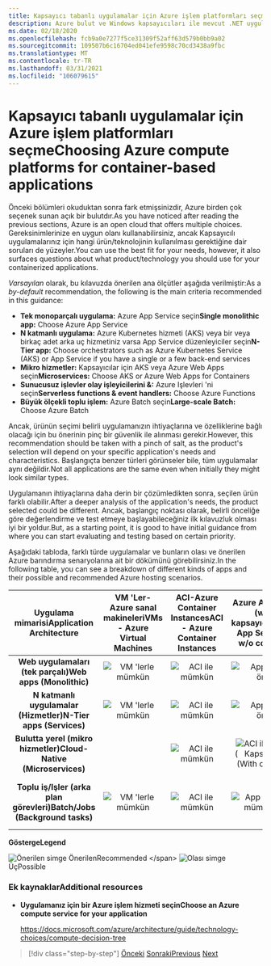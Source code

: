 ```yaml
---
title: Kapsayıcı tabanlı uygulamalar için Azure işlem platformları seçme
description: Azure bulut ve Windows kapsayıcıları ile mevcut .NET uygulamalarını modernleştirin | Kapsayıcı tabanlı uygulamalar için Azure işlem platformları seçme
ms.date: 02/18/2020
ms.openlocfilehash: fcb9a0e7277f5ce31309f52aff63d579b0bb9a02
ms.sourcegitcommit: 109507b6c16704ed041efe9598c70cd3438a9fbc
ms.translationtype: MT
ms.contentlocale: tr-TR
ms.lasthandoff: 03/31/2021
ms.locfileid: "106079615"
---
```

# <a name="choosing-azure-compute-platforms-for-container-based-applications"></a><span data-ttu-id="67a7b-103">Kapsayıcı tabanlı uygulamalar için Azure işlem platformları seçme</span><span class="sxs-lookup"><span data-stu-id="67a7b-103">Choosing Azure compute platforms for container-based applications</span></span>

<span data-ttu-id="67a7b-104">Önceki bölümleri okuduktan sonra fark etmişsinizdir, Azure birden çok seçenek sunan açık bir bulutdır.</span><span class="sxs-lookup"><span data-stu-id="67a7b-104">As you have noticed after reading the previous sections, Azure is an open cloud that offers multiple choices.</span></span> <span data-ttu-id="67a7b-105">Gereksinimlerinize en uygun olanı kullanabilirsiniz, ancak Kapsayıcılı uygulamalarınız için hangi ürün/teknolojinin kullanılması gerektiğine dair soruları de yüzeyler.</span><span class="sxs-lookup"><span data-stu-id="67a7b-105">You can use the best fit for your needs, however, it also surfaces questions about what product/technology you should use for your containerized applications.</span></span>

<span data-ttu-id="67a7b-106">*Varsayılan* olarak, bu kılavuzda önerilen ana ölçütler aşağıda verilmiştir:</span><span class="sxs-lookup"><span data-stu-id="67a7b-106">As a *by-default* recommendation, the following is the main criteria recommended in this guidance:</span></span>

- <span data-ttu-id="67a7b-107">**Tek monoparçalı uygulama:** Azure App Service seçin</span><span class="sxs-lookup"><span data-stu-id="67a7b-107">**Single monolithic app:** Choose Azure App Service</span></span>
- <span data-ttu-id="67a7b-108">**N katmanlı uygulama:** Azure Kubernetes hizmeti (AKS) veya bir veya birkaç adet arka uç hizmetiniz varsa App Service düzenleyiciler seçin</span><span class="sxs-lookup"><span data-stu-id="67a7b-108">**N-Tier app:** Choose orchestrators such as Azure Kubernetes Service (AKS) or App Service if you have a single or a few back-end services</span></span>
- <span data-ttu-id="67a7b-109">**Mikro hizmetler:** Kapsayıcılar için AKS veya Azure Web Apps seçin</span><span class="sxs-lookup"><span data-stu-id="67a7b-109">**Microservices:** Choose AKS or Azure Web Apps for Containers</span></span>
- <span data-ttu-id="67a7b-110">**Sunucusuz işlevler olay işleyicilerini &:** Azure Işlevleri 'ni seçin</span><span class="sxs-lookup"><span data-stu-id="67a7b-110">**Serverless functions & event handlers:** Choose Azure Functions</span></span>
- <span data-ttu-id="67a7b-111">**Büyük ölçekli toplu işlem:** Azure Batch seçin</span><span class="sxs-lookup"><span data-stu-id="67a7b-111">**Large-scale Batch:** Choose Azure Batch</span></span>

<span data-ttu-id="67a7b-112">Ancak, ürünün seçimi belirli uygulamanızın ihtiyaçlarına ve özelliklerine bağlı olacağı için bu önerinin pinç bir güvenlik ile alınması gerekir.</span><span class="sxs-lookup"><span data-stu-id="67a7b-112">However, this recommendation should be taken with a pinch of salt, as the product's selection will depend on your specific application's needs and characteristics.</span></span> <span data-ttu-id="67a7b-113">Başlangıçta benzer türleri görünseler bile, tüm uygulamalar aynı değildir.</span><span class="sxs-lookup"><span data-stu-id="67a7b-113">Not all applications are the same even when initially they might look similar types.</span></span>

<span data-ttu-id="67a7b-114">Uygulamanın ihtiyaçlarına daha derin bir çözümledikten sonra, seçilen ürün farklı olabilir.</span><span class="sxs-lookup"><span data-stu-id="67a7b-114">After a deeper analysis of the application's needs, the product selected could be different.</span></span> <span data-ttu-id="67a7b-115">Ancak, başlangıç noktası olarak, belirli önceliğe göre değerlendirme ve test etmeye başlayabileceğiniz ilk kılavuzluk olması iyi bir yoldur.</span><span class="sxs-lookup"><span data-stu-id="67a7b-115">But, as a starting point, it is good to have initial guidance from where you can start evaluating and testing based on certain priority.</span></span>

<span data-ttu-id="67a7b-116">Aşağıdaki tabloda, farklı türde uygulamalar ve bunların olası ve önerilen Azure barındırma senaryolarına ait bir dökümünü görebilirsiniz.</span><span class="sxs-lookup"><span data-stu-id="67a7b-116">In the following table, you can see a breakdown of different kinds of apps and their possible and recommended Azure hosting scenarios.</span></span>

| <span data-ttu-id="67a7b-117">Uygulama mimarisi</span><span class="sxs-lookup"><span data-stu-id="67a7b-117">Application Architecture</span></span> | <span data-ttu-id="67a7b-118">VM 'Ler-Azure sanal makineleri</span><span class="sxs-lookup"><span data-stu-id="67a7b-118">VMs - Azure Virtual Machines</span></span> | <span data-ttu-id="67a7b-119">ACI-Azure Container Instances</span><span class="sxs-lookup"><span data-stu-id="67a7b-119">ACI - Azure Container Instances</span></span> | <span data-ttu-id="67a7b-120">Azure App Service (w-w/o kapsayıcıları)</span><span class="sxs-lookup"><span data-stu-id="67a7b-120">Azure App Service (w-w/o containers)</span></span> | <span data-ttu-id="67a7b-121">AKS-Azure Kubernetes Hizmetleri</span><span class="sxs-lookup"><span data-stu-id="67a7b-121">AKS - Azure Kubernetes Services</span></span> | <span data-ttu-id="67a7b-122">Azure İşlevleri</span><span class="sxs-lookup"><span data-stu-id="67a7b-122">Azure Functions</span></span> | <span data-ttu-id="67a7b-123">Azure Batch</span><span class="sxs-lookup"><span data-stu-id="67a7b-123">Azure Batch</span></span> |
|:------------------------:|:--:|:--:|:--:|:--:|:--:|:--:|
| <span data-ttu-id="67a7b-124">**Web uygulamaları (tek parçalı)**</span><span class="sxs-lookup"><span data-stu-id="67a7b-124">**Web apps (Monolithic)**</span></span>         | ![VM 'lerle mümkün](media/choosing-azure-compute-options-for-container-based-applications/possible.png) | ![ACI ile mümkün](media/choosing-azure-compute-options-for-container-based-applications/possible.png) | ![App Service önerilir](media/choosing-azure-compute-options-for-container-based-applications/recommended.png) | ![AKS ile mümkün olan](media/choosing-azure-compute-options-for-container-based-applications/possible.png) | | |
| <span data-ttu-id="67a7b-129">**N katmanlı uygulamalar (Hizmetler)**</span><span class="sxs-lookup"><span data-stu-id="67a7b-129">**N-Tier apps (Services)**</span></span>        | ![VM 'lerle mümkün](media/choosing-azure-compute-options-for-container-based-applications/possible.png) | ![ACI ile mümkün](media/choosing-azure-compute-options-for-container-based-applications/possible.png) | ![App Service önerilir](media/choosing-azure-compute-options-for-container-based-applications/recommended.png) | ![AKS ile mümkün olan](media/choosing-azure-compute-options-for-container-based-applications/possible.png) | ![Azure 'daki olanaklar sayesinde](media/choosing-azure-compute-options-for-container-based-applications/possible.png) | |
| <span data-ttu-id="67a7b-135">**Bulutta yerel (mikro hizmetler)**</span><span class="sxs-lookup"><span data-stu-id="67a7b-135">**Cloud-Native (Microservices)**</span></span>  | | ![ACI ile mümkün](media/choosing-azure-compute-options-for-container-based-applications/possible.png) | ![ACI ile mümkün](media/choosing-azure-compute-options-for-container-based-applications/possible.png) <br/> <span data-ttu-id="67a7b-138">( &nbsp; Kapsayıcılar ile)</span><span class="sxs-lookup"><span data-stu-id="67a7b-138">(With&nbsp;containers)</span></span> | ![AKS ile önerilen](media/choosing-azure-compute-options-for-container-based-applications/recommended.png) <br/> <span data-ttu-id="67a7b-140">(Linux &nbsp; kapsayıcıları)</span><span class="sxs-lookup"><span data-stu-id="67a7b-140">(Linux&nbsp;containers)</span></span>| ![Azure Işlevleri ile önerilir](media/choosing-azure-compute-options-for-container-based-applications/recommended.png) <br/> <span data-ttu-id="67a7b-142">(Olay&#x2011;temelli)</span><span class="sxs-lookup"><span data-stu-id="67a7b-142">(Event&#x2011;driven)</span></span> | |
| <span data-ttu-id="67a7b-143">**Toplu iş/Işler (arka plan görevleri)**</span><span class="sxs-lookup"><span data-stu-id="67a7b-143">**Batch/Jobs (Background tasks)**</span></span> | ![VM 'lerle mümkün](media/choosing-azure-compute-options-for-container-based-applications/possible.png) | ![ACI ile mümkün](media/choosing-azure-compute-options-for-container-based-applications/possible.png) | ![App Service ile mümkün olan](media/choosing-azure-compute-options-for-container-based-applications/possible.png) | ![AKS ile mümkün olan](media/choosing-azure-compute-options-for-container-based-applications/possible.png) | ![Azure Işlevleri ile önerilir](media/choosing-azure-compute-options-for-container-based-applications/recommended.png) <br/> <span data-ttu-id="67a7b-149">(Arka plan &nbsp; görevleri)</span><span class="sxs-lookup"><span data-stu-id="67a7b-149">(Background&nbsp;tasks)</span></span> | ![Azure Batch önerilir](media/choosing-azure-compute-options-for-container-based-applications/recommended.png) <br/> <span data-ttu-id="67a7b-151">(Büyük&#x2011;ölçeği)</span><span class="sxs-lookup"><span data-stu-id="67a7b-151">(Large&#x2011;scale)</span></span> |

<span data-ttu-id="67a7b-152">**Gösterge**</span><span class="sxs-lookup"><span data-stu-id="67a7b-152">**Legend**</span></span>

![Önerilen simge](media/choosing-azure-compute-options-for-container-based-applications/recommended.png) <span data-ttu-id="67a7b-154">Önerilen</span><span class="sxs-lookup"><span data-stu-id="67a7b-154">Recommended \</span></span>
![Olası simge](media/choosing-azure-compute-options-for-container-based-applications/possible.png) <span data-ttu-id="67a7b-156">Üç</span><span class="sxs-lookup"><span data-stu-id="67a7b-156">Possible</span></span>

### <a name="additional-resources"></a><span data-ttu-id="67a7b-157">Ek kaynaklar</span><span class="sxs-lookup"><span data-stu-id="67a7b-157">Additional resources</span></span>

- <span data-ttu-id="67a7b-158">**Uygulamanız için bir Azure işlem hizmeti seçin**</span><span class="sxs-lookup"><span data-stu-id="67a7b-158">**Choose an Azure compute service for your application**</span></span>

    <https://docs.microsoft.com/azure/architecture/guide/technology-choices/compute-decision-tree>

> [!div class="step-by-step"]
> <span data-ttu-id="67a7b-159">[Önceki](when-to-deploy-windows-containers-to-azure-container-service-kubernetes.md) 
>  [Sonraki](build-resilient-services-ready-for-the-cloud-embrace-transient-failures-in-the-cloud.md)</span><span class="sxs-lookup"><span data-stu-id="67a7b-159">[Previous](when-to-deploy-windows-containers-to-azure-container-service-kubernetes.md)
[Next](build-resilient-services-ready-for-the-cloud-embrace-transient-failures-in-the-cloud.md)</span></span>
